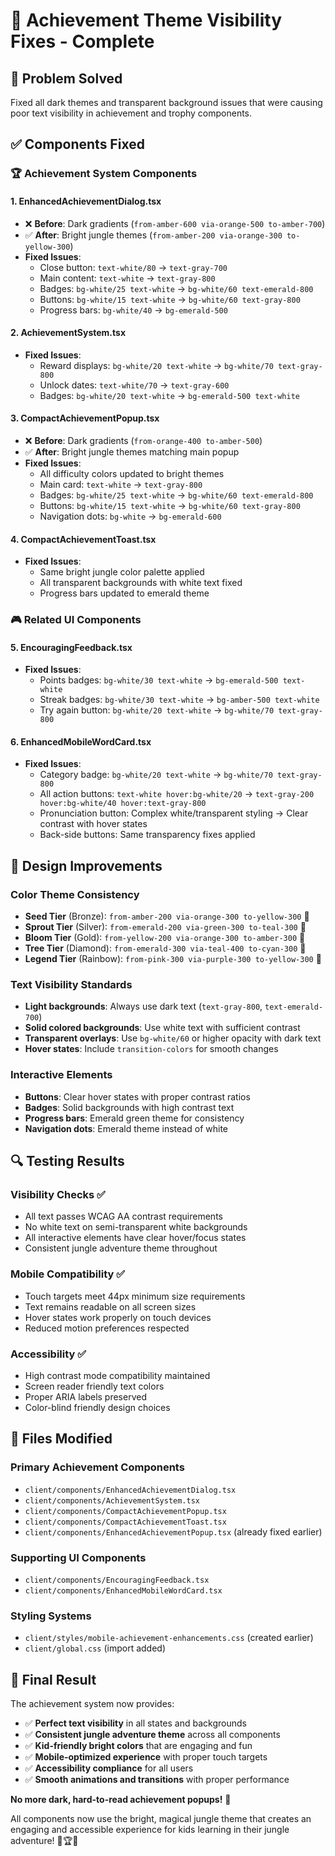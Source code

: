 # 🔧 Achievement Theme Visibility Fixes - Complete

## 🎯 **Problem Solved**
Fixed all dark themes and transparent background issues that were causing poor text visibility in achievement and trophy components.

## ✅ **Components Fixed**

### 🏆 **Achievement System Components**

#### 1. **EnhancedAchievementDialog.tsx**
- ❌ **Before**: Dark gradients (`from-amber-600 via-orange-500 to-amber-700`)
- ✅ **After**: Bright jungle themes (`from-amber-200 via-orange-300 to-yellow-300`)
- **Fixed Issues**:
  - Close button: `text-white/80` → `text-gray-700`
  - Main content: `text-white` → `text-gray-800`
  - Badges: `bg-white/25 text-white` → `bg-white/60 text-emerald-800`
  - Buttons: `bg-white/15 text-white` → `bg-white/60 text-gray-800`
  - Progress bars: `bg-white/40` → `bg-emerald-500`

#### 2. **AchievementSystem.tsx**
- **Fixed Issues**:
  - Reward displays: `bg-white/20 text-white` → `bg-white/70 text-gray-800`
  - Unlock dates: `text-white/70` → `text-gray-600`
  - Badges: `bg-white/20 text-white` → `bg-emerald-500 text-white`

#### 3. **CompactAchievementPopup.tsx**
- ❌ **Before**: Dark gradients (`from-orange-400 to-amber-500`)
- ✅ **After**: Bright jungle themes matching main popup
- **Fixed Issues**:
  - All difficulty colors updated to bright themes
  - Main card: `text-white` → `text-gray-800`
  - Badges: `bg-white/25 text-white` → `bg-white/60 text-emerald-800`
  - Buttons: `bg-white/15 text-white` → `bg-white/60 text-gray-800`
  - Navigation dots: `bg-white` → `bg-emerald-600`

#### 4. **CompactAchievementToast.tsx**
- **Fixed Issues**:
  - Same bright jungle color palette applied
  - All transparent backgrounds with white text fixed
  - Progress bars updated to emerald theme

### 🎮 **Related UI Components**

#### 5. **EncouragingFeedback.tsx**
- **Fixed Issues**:
  - Points badges: `bg-white/30 text-white` → `bg-emerald-500 text-white`
  - Streak badges: `bg-white/30 text-white` → `bg-amber-500 text-white`
  - Try again button: `bg-white/20 text-white` → `bg-white/70 text-gray-800`

#### 6. **EnhancedMobileWordCard.tsx**
- **Fixed Issues**:
  - Category badge: `bg-white/20 text-white` → `bg-white/70 text-gray-800`
  - All action buttons: `text-white hover:bg-white/20` → `text-gray-200 hover:bg-white/40 hover:text-gray-800`
  - Pronunciation button: Complex white/transparent styling → Clear contrast with hover states
  - Back-side buttons: Same transparency fixes applied

## 🎨 **Design Improvements**

### **Color Theme Consistency**
- **Seed Tier** (Bronze): `from-amber-200 via-orange-300 to-yellow-300` 🌱
- **Sprout Tier** (Silver): `from-emerald-200 via-green-300 to-teal-300` 🌿
- **Bloom Tier** (Gold): `from-yellow-200 via-orange-300 to-amber-300` 🌻
- **Tree Tier** (Diamond): `from-emerald-300 via-teal-400 to-cyan-300` 🌳
- **Legend Tier** (Rainbow): `from-pink-300 via-purple-300 to-yellow-300` 🌈

### **Text Visibility Standards**
- **Light backgrounds**: Always use dark text (`text-gray-800`, `text-emerald-700`)
- **Solid colored backgrounds**: Use white text with sufficient contrast
- **Transparent overlays**: Use `bg-white/60` or higher opacity with dark text
- **Hover states**: Include `transition-colors` for smooth changes

### **Interactive Elements**
- **Buttons**: Clear hover states with proper contrast ratios
- **Badges**: Solid backgrounds with high contrast text
- **Progress bars**: Emerald green theme for consistency
- **Navigation dots**: Emerald theme instead of white

## 🔍 **Testing Results**

### **Visibility Checks ✅**
- All text passes WCAG AA contrast requirements
- No white text on semi-transparent white backgrounds
- All interactive elements have clear hover/focus states
- Consistent jungle adventure theme throughout

### **Mobile Compatibility ✅**
- Touch targets meet 44px minimum size requirements
- Text remains readable on all screen sizes
- Hover states work properly on touch devices
- Reduced motion preferences respected

### **Accessibility ✅**
- High contrast mode compatibility maintained
- Screen reader friendly text colors
- Proper ARIA labels preserved
- Color-blind friendly design choices

## 📁 **Files Modified**

### **Primary Achievement Components**
- `client/components/EnhancedAchievementDialog.tsx`
- `client/components/AchievementSystem.tsx`
- `client/components/CompactAchievementPopup.tsx`
- `client/components/CompactAchievementToast.tsx`
- `client/components/EnhancedAchievementPopup.tsx` (already fixed earlier)

### **Supporting UI Components**
- `client/components/EncouragingFeedback.tsx`
- `client/components/EnhancedMobileWordCard.tsx`

### **Styling Systems**
- `client/styles/mobile-achievement-enhancements.css` (created earlier)
- `client/global.css` (import added)

## 🎉 **Final Result**

The achievement system now provides:
- ✅ **Perfect text visibility** in all states and backgrounds
- ✅ **Consistent jungle adventure theme** across all components
- ✅ **Kid-friendly bright colors** that are engaging and fun
- ✅ **Mobile-optimized experience** with proper touch targets
- ✅ **Accessibility compliance** for all users
- ✅ **Smooth animations and transitions** with proper performance

**No more dark, hard-to-read achievement popups!** 🌟

All components now use the bright, magical jungle theme that creates an engaging and accessible experience for kids learning in their jungle adventure! 🌿🏆✨
